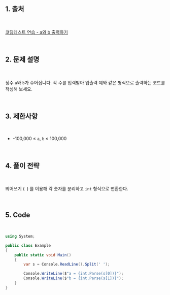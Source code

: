 ## 1. 출처

<br>

[코딩테스트 연습 - a와 b 출력하기](https://school.programmers.co.kr/learn/courses/30/lessons/181951)

<br>

## 2. 문제 설명

<br>

정수 `a`와 `b`가 주어집니다. 각 수를 입력받아 입출력 예와 같은 형식으로 출력하는 코드를 작성해 보세요.

<br>

## 3. 제한사항

<br>

- -100,000 ≤ `a`, `b` ≤ 100,000

<br>

## 4. 풀이 전략

<br>
 
띄어쓰기 (` `) 를 이용해 각 숫자를 분리하고 `int` 형식으로 변환한다. 

<br>

## 5. Code

<br>

```cs
using System;

public class Example
{
    public static void Main()
    {
        var s = Console.ReadLine().Split(' ');

        Console.WriteLine($"a = {int.Parse(s[0])}");
        Console.WriteLine($"b = {int.Parse(s[1])}");
    }
}
```